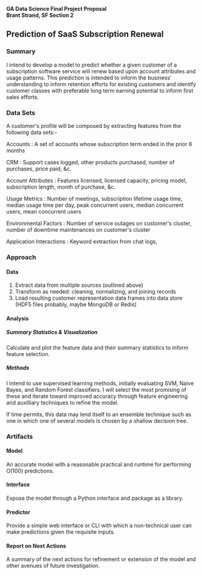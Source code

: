 **GA Data Science Final Project Proposal**  
**Brant Strand, SF Section 2**

## Prediction of SaaS Subscription Renewal

### Summary 

I intend to develop a model to predict whether a given customer of a subscription software service will renew based upon account attributes and usage patterns. This prediction is intended to inform the business' understanding to inform retention efforts for existing customers and identify customer classes with preferable long term earning potential to inform first sales efforts.  

### Data Sets
A customer's profile will be composed by extracting features from the following data sets:-

Accounts
: A set of accounts whose subscription term ended in the prior 6 months

CRM
: Support cases logged, other products purchased, number of purchases, price paid, &c.

Account Attributes
: Features licensed, licensed capacity, pricing model, subscription length, month of purchase, &c.

Usage Metrics
: Number of meetings, subscription lifetime usage time, median usage time per day, peak concurrent users, median concurrent users, mean concurrent users

Environmental Factors
: Number of service outages on customer's cluster, number of downtime maintenances on customer's cluster

Application Interactions
: Keyword extraction from chat logs, 

### Approach

#### Data
1. Extract data from multiple sources (outlined above)
2. Transform as needed: cleaning, normalizing, and joining records
3. Load resulting customer representation data frames into data store (HDF5 files probably, maybe MongoDB or Redis)

#### Analysis

##### Summary Statistics & Visualization

Calculate and plot the feature data and their summary statistics to inform feature selection.

##### Methods
I intend to use supervised learning methods, initially evaluating SVM, Naive Bayes, and Random Forest classifiers. I will select the most promising of these and iterate toward improved accuracy through feature engineering and auxilliary techniques to refine the model. 

If time permits, this data may lend itself to an ensemble technique such as one in which one of several models is chosen by a shallow decision tree.

### Artifacts

#### Model
An accurate model with a reasonable practical and runtime for performing O(100) predictions.

#### Interface
Expose the model through a Python interface and package as a library.

#### Predictor
Provide a simple web interface or CLI with which a non-technical user can make predictions given the requisite inputs.

#### Report on Next Actions
A summary of the next actions for refinement or extension of the model and other avenues of future investigation.